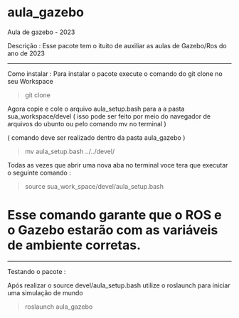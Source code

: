 # aula_gazebo
Aula de gazebo - 2023

Descrição :  Esse pacote tem o ituito de auxiliar as aulas de Gazebo/Ros do ano de 2023

________________________________________________________________________________________________

Como instalar : Para instalar o pacote execute o comando do git clone no seu Workspace 

> git clone 

Agora copie e cole o arquivo aula_setup.bash para a a pasta sua_workspace/devel ( isso pode ser feito por meio do navegador de arquivos do ubunto ou pelo comando mv no terminal )

( comando deve ser realizado dentro da pasta aula_gazebo )

> mv aula_setup.bash ../../devel/

Todas as vezes que abrir uma nova aba no terminal voce tera que executar o seguinte comando : 

> source sua_work_space/devel/aula_setup.bash

# Esse comando garante que o ROS e o Gazebo estarão com as variáveis de ambiente corretas.

_________________________________________________________________________________________________


Testando o pacote : 

Após realizar o source devel/aula_setup.bash utilize o roslaunch para iniciar uma simulação de mundo


> roslaunch aula_gazebo  

